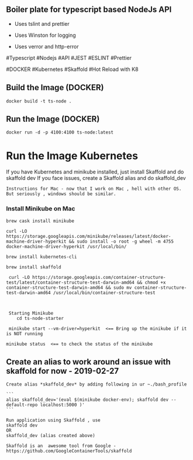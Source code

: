 ## Boiler plate for typescript based NodeJs API

-   Uses tslint and prettier

-   Uses Winston for logging

-   Uses verror and http-error

#Typescript
#Nodejs
#API
#JEST
#ESLINT
#Prettier

#DOCKER
#Kubernetes
#Skaffold
#Hot Reload with K8

## Build the Image (DOCKER)

```
docker build -t ts-node .
```

## Run the Image (DOCKER)

```
docker run -d -p 4100:4100 ts-node:latest
```

# Run the Image Kubernetes

If you have Kubernetes and minikube installed, just install Skaffold and do
skaffold dev
If you face issues, create a Skaffold alias and do
skaffold_dev

    Instructions for Mac - now that I work on Mac , hell with other OS. But seriously , windows should be similar.

### Install Minikube on Mac

    brew cask install minikube

    curl -LO https://storage.googleapis.com/minikube/releases/latest/docker-machine-driver-hyperkit && sudo install -o root -g wheel -m 4755 docker-machine-driver-hyperkit /usr/local/bin/

    brew install kubernetes-cli

    brew install skaffold

     curl -LO https://storage.googleapis.com/container-structure-test/latest/container-structure-test-darwin-amd64 && chmod +x container-structure-test-darwin-amd64 && sudo mv container-structure-test-darwin-amd64 /usr/local/bin/container-structure-test



     Starting Minikube
        cd ts-node-starter

     minikube start --vm-driver=hyperkit  <== Bring up the minikube if it is NOT running

    minikube status  <== to check the status of the minikube

## Create an alias to work around an issue with skaffold for now - 2019-02-27

    Create alias *skaffold_dev* by adding following in ur ~./bash_profile

    ```
    alias skaffold_dev='(eval $(minikube docker-env); skaffold dev --default-repo localhost:5000 )'
    ```

    Run application using Skaffold , use
    skaffold dev
    OR
    skaffold_dev (alias created above)

    Skaffold is an  awesome tool from Google -
    https://github.com/GoogleContainerTools/skaffold
